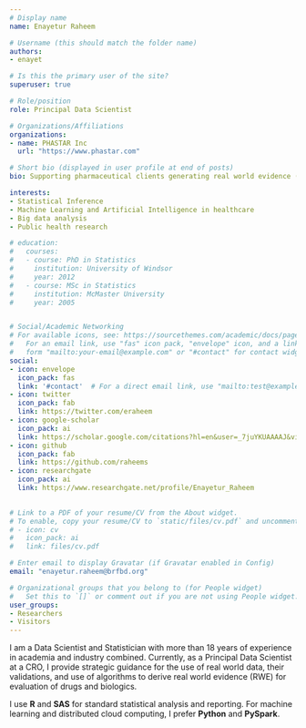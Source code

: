```yaml
---
# Display name
name: Enayetur Raheem

# Username (this should match the folder name)
authors:
- enayet

# Is this the primary user of the site?
superuser: true

# Role/position
role: Principal Data Scientist

# Organizations/Affiliations
organizations:
- name: PHASTAR Inc
  url: "https://www.phastar.com"

# Short bio (displayed in user profile at end of posts)
bio: Supporting pharmaceutical clients generating real world evidence (RWE) from real world data (RWD). The best way to get a response from me is to leave a comment down below. For career advice, please use email. Opinion expressed here are my own.

interests:
- Statistical Inference
- Machine Learning and Artificial Intelligence in healthcare
- Big data analysis
- Public health research 

# education:
#   courses:
#   - course: PhD in Statistics
#     institution: University of Windsor
#     year: 2012
#   - course: MSc in Statistics
#     institution: McMaster University
#     year: 2005


# Social/Academic Networking
# For available icons, see: https://sourcethemes.com/academic/docs/page-builder/#icons
#   For an email link, use "fas" icon pack, "envelope" icon, and a link in the
#   form "mailto:your-email@example.com" or "#contact" for contact widget.
social:
- icon: envelope
  icon_pack: fas
  link: '#contact'  # For a direct email link, use "mailto:test@example.org".
- icon: twitter
  icon_pack: fab
  link: https://twitter.com/eraheem
- icon: google-scholar 
  icon_pack: ai
  link: https://scholar.google.com/citations?hl=en&user=_7juYKUAAAAJ&view_op=list_works&sortby=pubdate
- icon: github
  icon_pack: fab
  link: https://github.com/raheems
- icon: researchgate
  icon_pack: ai
  link: https://www.researchgate.net/profile/Enayetur_Raheem
  

# Link to a PDF of your resume/CV from the About widget.
# To enable, copy your resume/CV to `static/files/cv.pdf` and uncomment the lines below.
# - icon: cv
#   icon_pack: ai
#   link: files/cv.pdf

# Enter email to display Gravatar (if Gravatar enabled in Config)
email: "enayetur.raheem@brfbd.org"

# Organizational groups that you belong to (for People widget)
#   Set this to `[]` or comment out if you are not using People widget.
user_groups:
- Researchers
- Visitors
---
```


I am a Data Scientist and Statistician with more than 18 years of experience in academia and industry combined. Currently, as a Principal Data Scientist at a CRO, I provide strategic guidance for the use of real world data, their validations, and use of algorithms to derive real world evidence (RWE) for evaluation of drugs and biologics.

I use __R__ and __SAS__ for standard statistical analysis and reporting. For machine learning and distributed cloud computing, I prefer __Python__ and __PySpark__. 